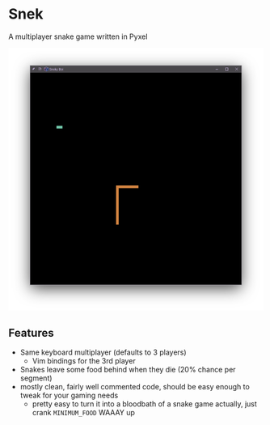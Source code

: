 # Snek
A multiplayer snake game written in Pyxel

![](img/gameplay.png)

## Features
- Same keyboard multiplayer (defaults to 3 players)
    - Vim bindings for the 3rd player
- Snakes leave some food behind when they die (20% chance per segment)
- mostly clean, fairly well commented code, should be easy enough to tweak for
  your gaming needs
    - pretty easy to turn it into a bloodbath of a snake game actually, just
      crank `MINIMUM_FOOD` WAAAY up


